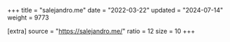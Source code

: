 +++
title = "salejandro.me"
date = "2022-03-22"
updated = "2024-07-14"
weight = 9773

[extra]
source = "https://salejandro.me/"
ratio = 12
size = 10
+++
